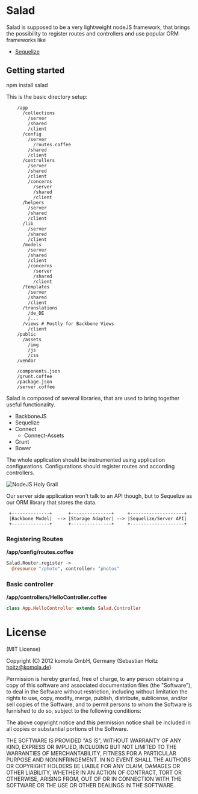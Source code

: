 # Salad

Salad is supposed to be a very lightweight nodeJS framework, that brings the
possibility to register routes and controllers and use popular ORM frameworks like

* [Sequelize](http://www.sequelizejs.com/)

## Getting started

  npm install salad

This is the basic directory setup:

```
    /app
      /collections
        /server
        /shared
        /client
      /config
        /server
          /routes.coffee
        /shared
        /client
      /controllers
        /server
        /shared
        /client
        /concerns
          /server
          /shared
          /client
      /helpers
        /server
        /shared
        /client
      /lib
        /server
        /shared
        /client
      /models
        /server
        /shared
        /client
        /concerns
          /server
          /shared
          /client
      /templates
        /server
        /shared
        /client
      /translations
        /de_DE
        /...
      /views # Mostly for Backbone Views
        /client
    /public
      /assets
        /img
        /js
        /css
    /vendor

    /components.json
    /grunt.coffee
    /package.json
    /server.coffee
```

Salad is composed of several libraries, that are used to bring together useful
functionality.

* BackboneJS
* Sequelize
* Connect
  * Connect-Assets
* Grunt
* Bower

The whole application should be instrumented using application configurations.
Configurations should register routes and according controllers.

![NodeJS Holy Grail](http://s3.amazonaws.com/files.posterous.com/temp-2012-10-01/kdFEIqbgcujohgnuzHGvqcJquloxdwBnkvejGFdiCnFuznwiiyHIzafebBhr/shared-js-app.png.scaled1000.png?AWSAccessKeyId=AKIAJFZAE65UYRT34AOQ&Expires=1360508957&Signature=tpGKAAlqOkQQcwBmirWURbcT4vI%3D)

Our server side application won't talk to an API though, but to Sequelize as our ORM
library that stores the data.

```
 +--------------+      +---------------+     +--------------------+
 |Backbone Model|  --> |Storage Adapter| --> |Sequelize/Server API|
 +--------------+      +---------------+     +--------------------+
```

### Registering Routes

**/app/config/routes.coffee**

```coffeescript
Salad.Router.register ->
  @resource "/photo", controller: "photos"
```

### Basic controller

**/app/controllers/HelloController.coffee**

```coffeescript
class App.HelloController extends Salad.Controller
```

# License
(MIT License)

Copyright (C) 2012 komola GmbH, Germany (Sebastian Hoitz <hoitz@komola.de>)

Permission is hereby granted, free of charge, to any person obtaining a copy of this software and associated documentation files (the "Software"), to deal in the Software without restriction, including without limitation the rights to use, copy, modify, merge, publish, distribute, sublicense, and/or sell copies of the Software, and to permit persons to whom the Software is furnished to do so, subject to the following conditions:

The above copyright notice and this permission notice shall be included in all copies or substantial portions of the Software.

THE SOFTWARE IS PROVIDED "AS IS", WITHOUT WARRANTY OF ANY KIND, EXPRESS OR IMPLIED, INCLUDING BUT NOT LIMITED TO THE WARRANTIES OF MERCHANTABILITY, FITNESS FOR A PARTICULAR PURPOSE AND NONINFRINGEMENT. IN NO EVENT SHALL THE AUTHORS OR COPYRIGHT HOLDERS BE LIABLE FOR ANY CLAIM, DAMAGES OR OTHER LIABILITY, WHETHER IN AN ACTION OF CONTRACT, TORT OR OTHERWISE, ARISING FROM, OUT OF OR IN CONNECTION WITH THE SOFTWARE OR THE USE OR OTHER DEALINGS IN THE SOFTWARE.